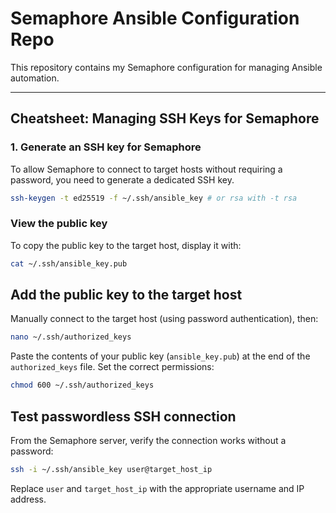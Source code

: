 # Semaphore Ansible Configuration Repo

This repository contains my Semaphore configuration for managing Ansible automation.

---

## Cheatsheet: Managing SSH Keys for Semaphore

### 1. Generate an SSH key for Semaphore
To allow Semaphore to connect to target hosts without requiring a password, you need to generate a dedicated SSH key.
```bash
ssh-keygen -t ed25519 -f ~/.ssh/ansible_key # or rsa with -t rsa
```
### View the public key
To copy the public key to the target host, display it with:
```bash
cat ~/.ssh/ansible_key.pub
```

## Add the public key to the target host
Manually connect to the target host (using password authentication), then:
```bash
nano ~/.ssh/authorized_keys
```
Paste the contents of your public key (`ansible_key.pub`) at the end of the `authorized_keys` file.
Set the correct permissions:
```bash
chmod 600 ~/.ssh/authorized_keys
```
## Test passwordless SSH connection
From the Semaphore server, verify the connection works without a password:
```bash
ssh -i ~/.ssh/ansible_key user@target_host_ip
```
Replace `user` and `target_host_ip` with the appropriate username and IP address.

